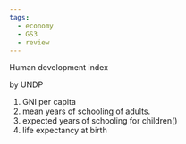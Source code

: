 ```yaml
---
tags:
  - economy
  - GS3
  - review
---
```

Human development index

by UNDP
1. GNI per capita
2. mean years of schooling of adults.
3. expected years of schooling for children()
4. life expectancy at birth